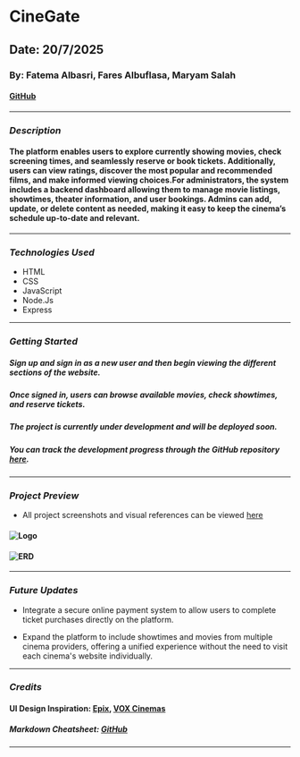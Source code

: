 # CineGate

## Date: 20/7/2025

### By: Fatema Albasri, Fares Albuflasa, Maryam Salah

#### [GitHub](https://github.com/FerasAlbuflasa01/cinema-website)

---

### **_Description_**

#### The platform enables users to explore currently showing movies, check screening times, and seamlessly reserve or book tickets. Additionally, users can view ratings, discover the most popular and recommended films, and make informed viewing choices.For administrators, the system includes a backend dashboard allowing them to manage movie listings, showtimes, theater information, and user bookings. Admins can add, update, or delete content as needed, making it easy to keep the cinema’s schedule up-to-date and relevant.

---

### **_Technologies Used_**

- HTML
- CSS
- JavaScript
- Node.Js
- Express

---

### **_Getting Started_**

##### Sign up and sign in as a new user and then begin viewing the different sections of the website.

##### Once signed in, users can browse available movies, check showtimes, and reserve tickets.

##### The project is currently under development and will be deployed soon.

##### You can track the development progress through the GitHub repository [here](https://github.com/FerasAlbuflasa01/cinema-website).

---

### **_Project Preview_**

- All project screenshots and visual references can be viewed [here](https://drive.google.com/file/d/1jH3iORZ3LbZDXxyJwevK8hZ0L3YHkoAa/view)

#### ![Logo](CINE-GATE.jpg)

#### ![ERD](ERD.jpg)

---

### **_Future Updates_**

- Integrate a secure online payment system to allow users to complete ticket purchases directly on the platform.

- Expand the platform to include showtimes and movies from multiple cinema providers, offering a unified experience without the need to visit each cinema's website individually.

---

### **_Credits_**

#### UI Design Inspiration: [Epix](https://www.epixcinemas.com/), [VOX Cinemas](https://bhr.voxcinemas.com/showtimes?&w=th&gad_source=1&gad_campaignid=21065925566&gbraid=0AAAAAC6jtJQEj1a4qUvOQdtK6PwN5cgwE&gclid=Cj0KCQjwhO3DBhDkARIsANxrhTo31WIDpK9HbScP1E0o6ZWRUmMzMcUXT8gIJRtYx1vwpZ03APsSVVcaAufAEALw_wcB)

##### Markdown Cheatsheet: [GitHub](https://github.com/FerasAlbuflasa01/cinema-website)

---
